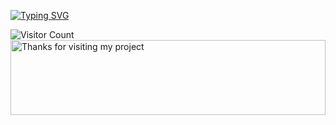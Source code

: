 [![Typing SVG](https://readme-typing-svg.herokuapp.com/?lines=30+Day+Bootstrap+Challange)](https://github.com/fatihylcn1)

































![Visitor Count](https://profile-counter.glitch.me/fatihylcn130daysbootstrap/count.svg)
<img height="120" alt="Thanks for visiting my project" width="100%" src="https://raw.githubusercontent.com/BrunnerLivio/brunnerlivio/master/images/marquee.svg" />
